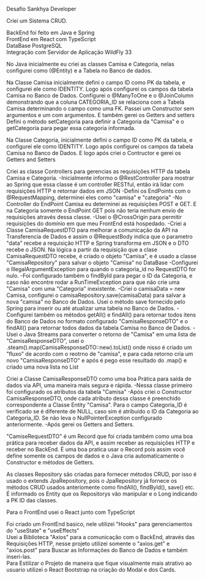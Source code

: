 Desafio Sankhya Developer

Criei um Sistema CRUD.

BackEnd foi feito em Java e Spring<br>
FrontEnd em React com TypeScript<br>
DataBase PostgreSQL<br>
Integração com Servidor de Aplicação WildFly 33

No Java inicialmente eu criei as classes Camisa e Categoria, nelas configurei como (@Entity) e a Tabela no Banco de dados.

Na Classe Camisa inicialmente defini o campo ID como PK da tabela, e configurei ele como IDENTITY. Logo após configurei os campos da tabela Camisa no Banco de Dados.
Configurei o @ManyToOne e o @JoinColumn demonstrando que a coluna CATEGORIA_ID se relaciona com a Tabela Camisa determinando o campo como uma FK.
Passei um Constructor sem argumentos e um com argumentos. E também gerei os Getters and setters
Defini o método setCategoria para definir a Categoria da "Camisa" e o getCategoria para pegar essa categoria informada.

Na Classe Categoria, inicialmente defini o campo ID como PK da tabela, e configurei ele como IDENTITY. Logo após configurei os campos da tabela Camisa no Banco de Dados.
E logo após criei o Contructor e gerei os Getters and Setters

Criei as classe Controllers para gerencias as requisições HTTP da tabela Camisa e Categoria.
-Inicialmente informo o @RestController para mostrar ao Spring que essa classe é um controller RESTful, então irá lidar com requisições HTTP e retornar dados em JSON
-Defini os EndPoints com o @RequestMapping, determinei eles como "camisa" e "categoria"
-No Controller do EndPoint Camisa eu determinei as requisições POST e GET. E na Categoria somente o EndPoint GET pois não teria nenhum envio de requisições através dessa classe.
-Usei o @CrossOrigin para permitir requisições do domínio em que meu FrontEnd está hospedado.
-Criei a Classe CamisaRequestDTO para melhorar a comunicação da API na Transferencia de Dados e assim o @RequestBody indica que o parametro "data" recebe a requisição HTTP e Spring transforma em JSON e o DTO recebe o JSON. Na lógica a partir da requisição que a clase CamisaRequestDTO recebe, é criado o objeto "Camisa", e é usado a classe "CamisaRepository" para salvar o objeto "Camisa" no DataBase
-Configurei o IllegalArgumentException para quando o categoria_id no RequestDTO for nulo. 
-Foi configurado também o findById para pegar o ID da Categoria, e caso não encontre rodar a RunTimeException para que não crie uma "Camisa" com uma "Categoria" inexistente.
-Criei o camisaData = new Camisa, configurei o camisaRepository.save(camisaData) para salvar a nova "camisa" no Banco de Dados. Usei o método save fornecido pelo Spring para inserir ou até atualizar uma tabela no Banco de Dados.
-Configurei também os métodos getAll() e findAll() para retornar todos itens do Banco de Dados no formato configurado "CamisaResponseDTO" e o findAll() para retornar todos dados da tabela Camisa no Banco de Dados.
-Usei o Java Streams para converter o retorno de "Camisa" em uma lista de "CamisaResponseDTO", usei o .steam().map(CamisaResponseDTO::new).toList() onde nisso é criado um "fluxo" de acordo com o reotrno de "camisa", e para cada retorno cria um novo "CamisaResponseDTO" e após é pego esse resultado do .map() e criado uma nova lista no List<CamisaResponseDTO>

Criei a Classe CamisaResponseDTO como uma boa Prática para saída de dados via API, uma maneira mais segura e rápida.
-Nessa classe primeiro foi configurado os atributos da tabela "Camisa"
-Após criei o Constructor CamisaResponseDTO, onde cada atributo dessa classe é preenchido correspondente a Classe Entity "Camisa". Para o campo Categoria_ID é verificado se é diferente de NULL, caso sim é atribuido o ID da Categoria ao Categoria_ID. Se não leva o NullPointerException configurado anteriormente.
-Após gerei os Getters and Setters.

"CamiseRequestDTO" é um Record  que foi criada também como uma boa prática para receber dados da API, e assim receber as requisições HTTP  e receber no BackEnd. É uma boa pratica usar o Record pois assim você define somente os campos de dados e o Java cria automaticamente o Constructor e métodos de Getters.

As classes Repository são criadas para fornecer métodos CRUD, por isso é usado o extends JpaRepository, pois o JpaRepository já fornece os métodos CRUD usados anteriomente como findAll(), findById(), save() etc. 
É informado os Entity que os Repositorys vão manipular e o Long indicando a PK ID das classes.

Para o FrontEnd usei o React junto com TypeScript

Foi criado um FrontEnd basico, nele utilizei "Hooks" para gerenciamentos do "useState" e "useEffects"<br>
Usei a Biblioteca "Axios" para a comunicação com o BackEnd, através das Requisições HTTP, nesse projeto utilizei somente o "axios.get" e "axios.post" para Buscar as Informações do Banco de Dados e também inseri-las.<br>
Para Estilizar o Projeto de maneira que fique visualmente mais atrativo ao usuario utilizei o React Bootstrap na criação do Modal e dos Cards.
